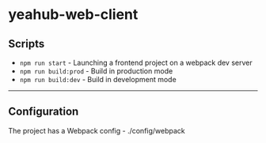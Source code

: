 # yeahub-web-client

## Scripts

- `npm run start` - Launching a frontend project on a webpack dev server
- `npm run build:prod` - Build in production mode
- `npm run build:dev` - Build in development mode

---

## Configuration

The project has a Webpack config - ./config/webpack
